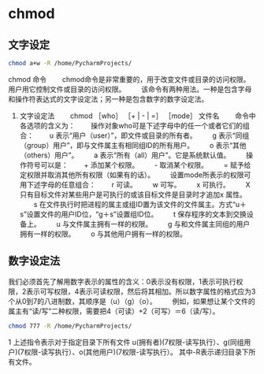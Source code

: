 # chmod


## 文字设定

```bash 
chmod a+w -R /home/PycharmProjects/
```


chmod 命令
　　chmod命令是非常重要的，用于改变文件或目录的访问权限。用户用它控制文件或目录的访问权限。
　　该命令有两种用法。一种是包含字母和操作符表达式的文字设定法；另一种是包含数字的数字设定法。
1. 文字设定法
　　chmod ［who］ ［+ | - | =］ ［mode］ 文件名
　　命令中各选项的含义为：
　　操作对象who可是下述字母中的任一个或者它们的组合：
　　u 表示“用户（user）”，即文件或目录的所有者。
　　g 表示“同组（group）用户”，即与文件属主有相同组ID的所有用户。
　　o 表示“其他（others）用户”。
　　a 表示“所有（all）用户”。它是系统默认值。
　　操作符号可以是：
　　+ 添加某个权限。
　　- 取消某个权限。
　　= 赋予给定权限并取消其他所有权限（如果有的话）。
　　设置mode所表示的权限可用下述字母的任意组合：
　　r 可读。
　　w 可写。
　　x 可执行。
　　X 只有目标文件对某些用户是可执行的或该目标文件是目录时才追加x 属性。
　　s 在文件执行时把进程的属主或组ID置为该文件的文件属主。方式“u＋s”设置文件的用户ID位，“g＋s”设置组ID位。
　　t 保存程序的文本到交换设备上。
　　u 与文件属主拥有一样的权限。
　　g 与和文件属主同组的用户拥有一样的权限。
　　o 与其他用户拥有一样的权限。

## 数字设定法


我们必须首先了解用数字表示的属性的含义：0表示没有权限，1表示可执行权限，2表示可写权限，4表示可读权限，然后将其相加。所以数字属性的格式应为3个从0到7的八进制数，其顺序是（u）（g）（o）。
　　例如，如果想让某个文件的属主有“读/写”二种权限，需要把4（可读）+2（可写）＝6（读/写）。

```bash 
chmod 777 -R /home/PycharmProjects/
```

1
上述指令表示对于指定目录下所有文件 u(拥有者)(7权限-读写执行）、g(同组用户)(7权限-读写执行）、o(其他用户)(7权限-读写执行）。
其中-R表示递归目录下所有文件。